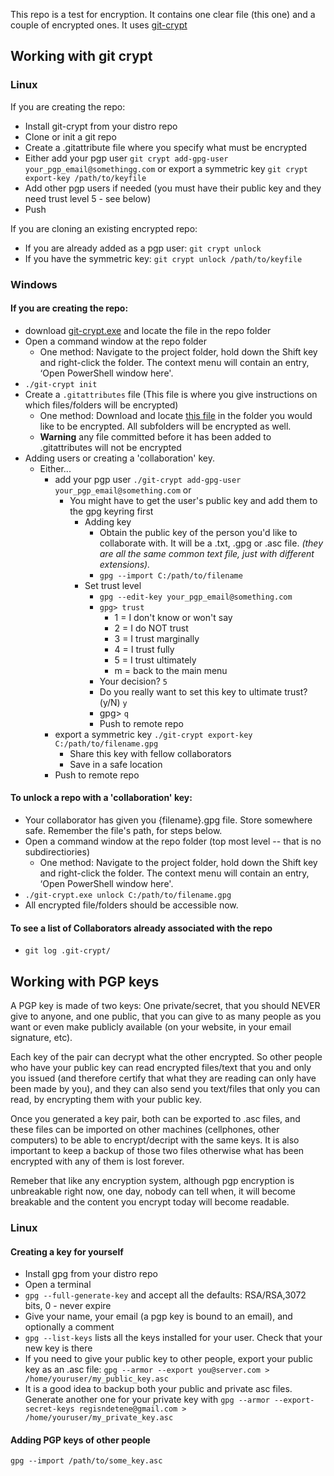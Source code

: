 This repo is a test for encryption. It contains one clear file (this one) and a couple of encrypted ones. It uses [git-crypt](https://www.agwa.name/projects/git-crypt/)

## Working with git crypt

### Linux

If you are creating the repo:

- Install git-crypt from your distro repo
- Clone or init a git repo
- Create a .gitattribute file where you specify what must be encrypted
- Either add your pgp user `git crypt add-gpg-user your_pgp_email@somethingg.com` or export a symmetric key `git crypt export-key /path/to/keyfile`
- Add other pgp users if needed (you must have their public key and they need trust level 5 - see below)
- Push

If you are cloning an existing encrypted repo:

- If you are already added as a pgp user: `git crypt unlock`
- If you have the symmetric key: `git crypt unlock /path/to/keyfile`

### Windows


#### If you are creating the repo:

- download [git-crypt.exe](https://github.com/LykkeCity/git-crypt/releases) and locate the file in the repo folder
- Open a command window at the repo folder
  - One method: Navigate to the project folder, hold down the Shift key and right-click the folder. The context menu will contain an entry, ‘Open PowerShell window here'.
- `./git-crypt init`
- Create a `.gitattributes` file (This file is where you give instructions on which files/folders will be encrypted)
  - One method:  Download and locate [this file](https://raw.githubusercontent.com/OpeningDesign/New_2nd_Story/master/_CLOSED_New_2nd_Story/.gitattributes) in the folder you would like to be encrypted.  All subfolders will be encrypted as well.
  - **Warning** any file committed before it has been added to .gitattributes will not be encrypted
- Adding users or creating a 'collaboration' key.
  - Either...
    - add your pgp user `./git-crypt add-gpg-user your_pgp_email@something.com` or
	    - You might have to get the user's public key and add them to the gpg keyring first
		    - Adding key
			    - Obtain the public key of the person you'd like to collaborate with.  It will be a .txt, .gpg or .asc file. *(they are all the same common text file, just with different extensions).*
			    - `gpg --import C:/path/to/filename`
		    - Set trust level
			    - `gpg --edit-key your_pgp_email@something.com`
			    - `gpg> trust`
				    -   1 = I don't know or won't say
	  			    -   2 = I do NOT trust
	  			    -   3 = I trust marginally
	  			    -   4 = I trust fully
	  			    -   5 = I trust ultimately
	  			    -   m = back to the main menu
			    - Your decision? `5`
			    - Do you really want to set this key to ultimate trust? (y/N) `y`
			    - gpg> `q`
			    - 	Push to remote repo
    - export a symmetric key `./git-crypt export-key C:/path/to/filename.gpg`
      - Share this key with fellow collaborators
      - Save in a safe location
	- Push to remote repo


#### To unlock a repo with a 'collaboration' key:
- Your collaborator has given you {filename}.gpg file.  Store somewhere safe.  Remember the file's path, for steps below.
- Open a command window at the repo folder (top most level -- that is no subdirectiories)
  - One method: Navigate to the project folder, hold down the Shift key and right-click the folder. The context menu will contain an entry, ‘Open PowerShell window here'.
- `./git-crypt.exe unlock C:/path/to/filename.gpg`
- All encrypted file/folders should be accessible now.

#### To see a list of Collaborators already associated with the repo
- `git log .git-crypt/`

## Working with PGP keys

A PGP key is made of two keys: One private/secret, that you should NEVER give to anyone, and one public, that you can give to as many people as you want or even make publicly available (on your website, in your email signature, etc). 

Each key of the pair can decrypt what the other encrypted. So other people who have your public key can read encrypted files/text that you and only you issued (and therefore certify that what they are reading can only have been made by you), and they can also send you text/files that only you can read, by encrypting them with your public key.

Once you generated a key pair, both can be exported to .asc files, and these files can be imported on other machines (cellphones, other computers) to be able to encrypt/decript with the same keys. It is also important to keep a backup of those two files otherwise what has been encrypted with any of them is lost forever.

Remeber that like any encryption system, although pgp encryption is unbreakable right now, one day, nobody can tell when,  it will become breakable and the content you encrypt today will become readable.

### Linux

#### Creating a key for yourself

* Install gpg from your distro repo
* Open a terminal
* `gpg --full-generate-key` and accept all the defaults: RSA/RSA,3072 bits, 0 - never expire
* Give your name, your email (a pgp key is bound to an email), and optionally a comment
* `gpg --list-keys` lists all the keys installed for your user. Check that your new key is there
* If you need to give your public key to other people, export your public key as an .asc file: `gpg --armor --export you@server.com > /home/youruser/my_public_key.asc`
* It is a good idea to backup both your public and private asc files. Generate another one for your private key with `gpg --armor --export-secret-keys regisndetene@gmail.com > /home/youruser/my_private_key.asc`

#### Adding PGP keys of other people

`gpg --import /path/to/some_key.asc`
